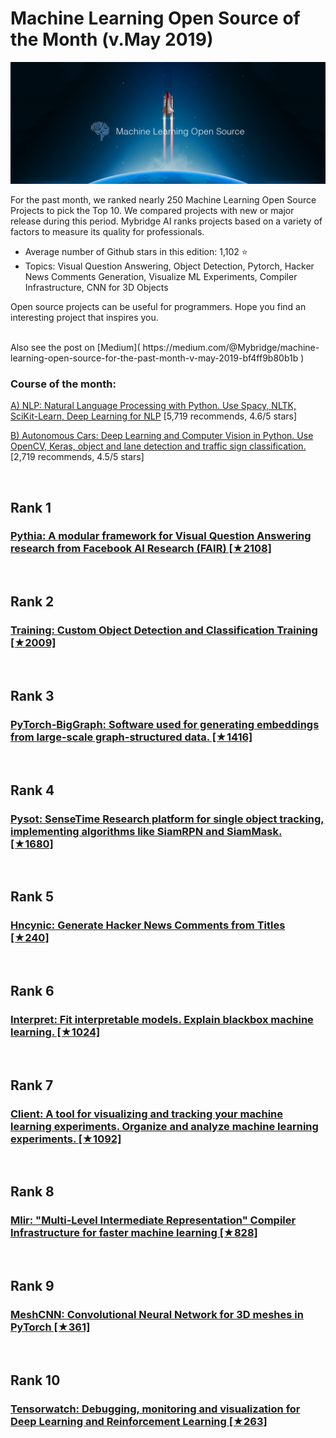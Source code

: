 # Machine Learning Open Source of the Month (v.May 2019)

[<img src="ml-1905-open.png" width="800" alt="Mybridge">](https://medium.com/@Mybridge/machine-learning-open-source-for-the-past-month-v-may-2019-bf4ff9b80b1b)

For the past month, we ranked nearly 250 Machine Learning Open Source Projects to pick the Top 10. 
We compared projects with new or major release during this period. Mybridge AI ranks projects based on a variety of factors to measure its quality for professionals.

* Average number of Github stars in this edition: 1,102 ⭐️
* Topics: Visual Question Answering, Object Detection, Pytorch, Hacker News Comments Generation, Visualize ML Experiments, Compiler Infrastructure, CNN for 3D Objects

Open source projects can be useful for programmers. Hope you find an interesting project that inspires you.

<br>
Also see the post on [Medium]( https://medium.com/@Mybridge/machine-learning-open-source-for-the-past-month-v-may-2019-bf4ff9b80b1b )
<br>

### Course of the month:

[A) NLP: Natural Language Processing with Python. Use Spacy, NLTK, SciKit-Learn, Deep Learning for NLP](http://bit.ly/2Wqk7fZ) [5,719 recommends, 4.6/5 stars]

[B) Autonomous Cars: Deep Learning and Computer Vision in Python. Use OpenCV, Keras, object and lane detection and traffic sign classification.](http://bit.ly/2HVPTbD) [2,719 recommends, 4.5/5 stars]
<br>

<br>

## Rank 1
### [Pythia: A modular framework for Visual Question Answering research from Facebook AI Research (FAIR) [★2108]](https://github.com/facebookresearch/pythia?utm_source=mybridge&utm_medium=blog&utm_campaign=read_more)


<br>

## Rank 2
### [Training:  Custom Object Detection and Classification Training [★2009]](https://github.com/cloud-annotations/training?utm_source=mybridge&utm_medium=blog&utm_campaign=read_more)


<br>

## Rank 3
### [PyTorch-BigGraph: Software used for generating embeddings from large-scale graph-structured data. [★1416]](https://github.com/facebookresearch/PyTorch-BigGraph?utm_source=mybridge&utm_medium=blog&utm_campaign=read_more)


<br>

## Rank 4
### [Pysot: SenseTime Research platform for single object tracking, implementing algorithms like SiamRPN and SiamMask. [★1680]](https://github.com/STVIR/pysot?utm_source=mybridge&utm_medium=blog&utm_campaign=read_more)


<br>

## Rank 5
### [Hncynic: Generate Hacker News Comments from Titles [★240]](https://github.com/leod/hncynic?utm_source=mybridge&utm_medium=blog&utm_campaign=read_more)


<br>

## Rank 6
### [Interpret: Fit interpretable models. Explain blackbox machine learning. [★1024]](https://github.com/microsoft/interpret?utm_source=mybridge&utm_medium=blog&utm_campaign=read_more)


<br>

## Rank 7
### [Client:  A tool for visualizing and tracking your machine learning experiments. Organize and analyze machine learning experiments. [★1092]](https://github.com/wandb/client?utm_source=mybridge&utm_medium=blog&utm_campaign=read_more)


<br>

## Rank 8
### [Mlir: "Multi-Level Intermediate Representation" Compiler Infrastructure for faster machine learning [★828]](https://github.com/tensorflow/mlir?utm_source=mybridge&utm_medium=blog&utm_campaign=read_more)


<br>

## Rank 9
### [MeshCNN: Convolutional Neural Network for 3D meshes in PyTorch [★361]](https://github.com/ranahanocka/MeshCNN?utm_source=mybridge&utm_medium=blog&utm_campaign=read_more)


<br>

## Rank 10
### [Tensorwatch: Debugging, monitoring and visualization for Deep Learning and Reinforcement Learning [★263]](https://github.com/microsoft/tensorwatch?utm_source=mybridge&utm_medium=blog&utm_campaign=read_more)


                    
